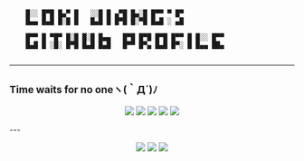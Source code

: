 <pre><code>

    █░░ █▀█ █▄▀ █   ░░█ █ ▄▀█ █▄░█ █▀▀ ▀ █▀
    █▄▄ █▄█ █░█ █   █▄█ █ █▀█ █░▀█ █▄█ ░ ▄█

    █▀▀ █ ▀█▀ █░█ █░█ █▄▄   █▀█ █▀█ █▀█ █▀▀ █ █░░ █▀▀
    █▄█ █ ░█░ █▀█ █▄█ █▄█   █▀▀ █▀▄ █▄█ █▀░ █ █▄▄ ██▄
  </code>
</pre>
---
<small align="center">Time waits for no oneヽ(｀Д´)ﾉ</small>
---

<p align="center">
  <img src="https://github-readme-stats.vercel.app/api?username=summer10920&show_icons=true&theme=synthwave">
  <img
    src="https://github-readme-stats.vercel.app/api/top-langs?username=summer10920&show_icons=true&layout=compact&theme=synthwave">
  <img src="https://github-readme-streak-stats.herokuapp.com/?user=summer10920&theme=synthwave">
  <img
    src="https://github-profile-summary-cards.vercel.app/api/cards/profile-details?username=summer10920&theme=dracula">
  <img src="https://github-profile-summary-cards.vercel.app/api/cards/stats?username=summer10920&theme=dracula">
</p>
---
<p align="center">
  <a href="https://summer10920.github.io"><img src="https://img.icons8.com/ios-filled/28/000000/book.png" /></a>
  <a href="https://www.linkedin.com/in/loki-jiang/"><img
      src="https://img.icons8.com/material-outlined/30/000000/linkedin.png" /></a>
  <a href="https://www.youtube.com/channel/UC2-nJumftery9w8NdQenKlQ"><img
      src="https://img.icons8.com/material-outlined/30/000000/youtube.png" /></a>
</p>
